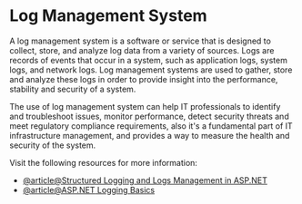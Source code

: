 # Log Management System

A log management system is a software or service that is designed to collect, store, and analyze log data from a variety of sources. Logs are records of events that occur in a system, such as application logs, system logs, and network logs. Log management systems are used to gather, store and analyze these logs in order to provide insight into the performance, stability and security of a system.

The use of log management system can help IT professionals to identify and troubleshoot issues, monitor performance, detect security threats and meet regulatory compliance requirements, also it's a fundamental part of IT infrastructure management, and provides a way to measure the health and security of the system.

Visit the following resources for more information:

- [@article@Structured Logging and Logs Management in ASP.NET](https://medium.com/@stavsofer/structured-logging-and-logs-management-asp-net-core-serilog-seq-61109f740696)
- [@article@ASP.NET Logging Basics](https://www.loggly.com/ultimate-guide/net-logging-basics/)
